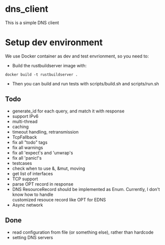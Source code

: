 # dns_client

This is a simple DNS client

# Setup dev environment
We use Docker container as dev and test envrionment, so you need to:
* Build the rustbuildserver image with:

```
docker build -t rustbuildserver .
```
* Then you can build and run tests with scripts/build.sh and scripts/run.sh

## Todo
* generate_id for each query, and match it with response
* support IPv6
* multi-thread
* caching
* timeout handling, retransmission
* TcpFallback
* fix all "todo" tags
* fix all warnings
* fix all 'expect's and 'unwrap's
* fix all 'panic!'s
* testcases
* check when to use &, &mut, moving
* get list of interfaces
* TCP support
* parse OPT record in response
* DNS ResourceRecord should be implemented as Enum. Currently, I don't know how to handle  
customized resouce record like OPT for EDNS
* Async network
## Done
* read configuration from file (or something else), rather than hardcode
* setting DNS servers